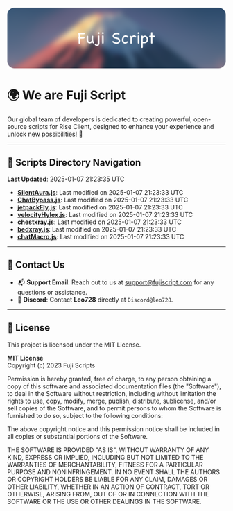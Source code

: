 ![Banner](.github/b.webp)

# 🌍 **We are Fuji Script**

Our global team of developers is dedicated to creating powerful, open-source scripts for Rise Client, designed to enhance your experience and unlock new possibilities! 🌟

---
<!-- SCRIPTS_NAVIGATION_START -->
## 📂 **Scripts Directory Navigation**

**Last Updated**: 2025-01-07 21:23:35 UTC

- **[SilentAura.js](scripts/SilentAura.js)**: Last modified on 2025-01-07 21:23:33 UTC
- **[ChatBypass.js](scripts/ChatBypass.js)**: Last modified on 2025-01-07 21:23:33 UTC
- **[jetpackFly.js](scripts/jetpackFly.js)**: Last modified on 2025-01-07 21:23:33 UTC
- **[velocityHylex.js](scripts/velocityHylex.js)**: Last modified on 2025-01-07 21:23:33 UTC
- **[chestxray.js](scripts/chestxray.js)**: Last modified on 2025-01-07 21:23:33 UTC
- **[bedxray.js](scripts/bedxray.js)**: Last modified on 2025-01-07 21:23:33 UTC
- **[chatMacro.js](scripts/chatMacro.js)**: Last modified on 2025-01-07 21:23:33 UTC

<!-- SCRIPTS_NAVIGATION_END -->

---

## 💬 **Contact Us**  
- 📬 **Support Email**: Reach out to us at [support@fujiscript.com](mailto:support@fujiscript.com) for any questions or assistance.  
- 💬 **Discord**: Contact **Leo728** directly at `Discord@leo728`.

---

## 📜 **License**

This project is licensed under the MIT License.  

**MIT License**  
Copyright (c) 2023 Fuji Scripts  

Permission is hereby granted, free of charge, to any person obtaining a copy of this software and associated documentation files (the "Software"), to deal in the Software without restriction, including without limitation the rights to use, copy, modify, merge, publish, distribute, sublicense, and/or sell copies of the Software, and to permit persons to whom the Software is furnished to do so, subject to the following conditions:  

The above copyright notice and this permission notice shall be included in all copies or substantial portions of the Software.  

THE SOFTWARE IS PROVIDED "AS IS", WITHOUT WARRANTY OF ANY KIND, EXPRESS OR IMPLIED, INCLUDING BUT NOT LIMITED TO THE WARRANTIES OF MERCHANTABILITY, FITNESS FOR A PARTICULAR PURPOSE AND NONINFRINGEMENT. IN NO EVENT SHALL THE AUTHORS OR COPYRIGHT HOLDERS BE LIABLE FOR ANY CLAIM, DAMAGES OR OTHER LIABILITY, WHETHER IN AN ACTION OF CONTRACT, TORT OR OTHERWISE, ARISING FROM, OUT OF OR IN CONNECTION WITH THE SOFTWARE OR THE USE OR OTHER DEALINGS IN THE SOFTWARE.  

